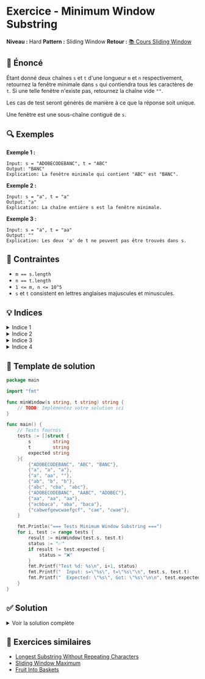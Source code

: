 # Exercice - Minimum Window Substring

**Niveau :** Hard
**Pattern :** Sliding Window
**Retour :** [📚 Cours Sliding Window](../../courses/02-sliding-window.md)

## 📝 Énoncé

Étant donné deux chaînes `s` et `t` d'une longueur `m` et `n` respectivement, retournez la fenêtre minimale dans `s` qui contiendra tous les caractères de `t`. Si une telle fenêtre n'existe pas, retournez la chaîne vide `""`.

Les cas de test seront générés de manière à ce que la réponse soit unique.

Une fenêtre est une sous-chaîne contiguë de `s`.

## 🔍 Exemples

**Exemple 1 :**
```
Input: s = "ADOBECODEBANC", t = "ABC"
Output: "BANC"
Explication: La fenêtre minimale qui contient "ABC" est "BANC".
```

**Exemple 2 :**
```
Input: s = "a", t = "a"
Output: "a"
Explication: La chaîne entière s est la fenêtre minimale.
```

**Exemple 3 :**
```
Input: s = "a", t = "aa"
Output: ""
Explication: Les deux 'a' de t ne peuvent pas être trouvés dans s.
```

## 🎯 Contraintes

- `m == s.length`
- `n == t.length`
- `1 <= m, n <= 10^5`
- `s` et `t` consistent en lettres anglaises majuscules et minuscules.

## 💡 Indices

<details>
<summary>Indice 1</summary>

Utilisez deux pointeurs et deux maps : une pour compter les caractères requis dans `t`, une pour compter les caractères dans la fenêtre courante.

</details>

<details>
<summary>Indice 2</summary>

Étendez la fenêtre vers la droite jusqu'à ce qu'elle contienne tous les caractères de `t`.

</details>

<details>
<summary>Indice 3</summary>

Une fois qu'une fenêtre valide est trouvée, essayez de la rétrécir depuis la gauche tout en maintenant sa validité.

</details>

<details>
<summary>Indice 4</summary>

Utilisez une variable `formed` pour compter combien de caractères uniques dans la fenêtre courante ont la fréquence souhaitée.

</details>

## 🔨 Template de solution

```go
package main

import "fmt"

func minWindow(s string, t string) string {
    // TODO: Implémentez votre solution ici
}

func main() {
    // Tests fournis
    tests := []struct {
        s        string
        t        string
        expected string
    }{
        {"ADOBECODEBANC", "ABC", "BANC"},
        {"a", "a", "a"},
        {"a", "aa", ""},
        {"ab", "b", "b"},
        {"abc", "cba", "abc"},
        {"ADOBECODEBANC", "AABC", "ADOBEC"},
        {"aa", "aa", "aa"},
        {"acbbaca", "aba", "baca"},
        {"cabwefgewcwaefgcf", "cae", "cwae"},
    }

    fmt.Println("=== Tests Minimum Window Substring ===")
    for i, test := range tests {
        result := minWindow(test.s, test.t)
        status := "✅"
        if result != test.expected {
            status = "❌"
        }
        fmt.Printf("Test %d: %s\n", i+1, status)
        fmt.Printf("  Input: s=\"%s\", t=\"%s\"\n", test.s, test.t)
        fmt.Printf("  Expected: \"%s\", Got: \"%s\"\n\n", test.expected, result)
    }
}
```

## ✅ Solution

<details>
<summary>Voir la solution complète</summary>

```go
func minWindow(s string, t string) string {
    if len(s) < len(t) {
        return ""
    }

    // Compter les caractères requis dans t
    tCount := make(map[byte]int)
    for i := 0; i < len(t); i++ {
        tCount[t[i]]++
    }

    required := len(tCount)
    formed := 0
    windowCount := make(map[byte]int)

    left := 0
    minLen := len(s) + 1
    minLeft := 0

    for right := 0; right < len(s); right++ {
        // Ajouter le caractère de droite à la fenêtre
        char := s[right]
        windowCount[char]++

        // Si la fréquence du caractère courant atteint la fréquence désirée
        if count, exists := tCount[char]; exists && windowCount[char] == count {
            formed++
        }

        // Essayer de contracter la fenêtre tant qu'elle reste "désirable"
        for left <= right && formed == required {
            // Sauvegarder la plus petite fenêtre jusqu'à présent
            if right-left+1 < minLen {
                minLen = right - left + 1
                minLeft = left
            }

            // Le caractère à la position gauche n'est plus une partie de la fenêtre
            leftChar := s[left]
            windowCount[leftChar]--
            if count, exists := tCount[leftChar]; exists && windowCount[leftChar] < count {
                formed--
            }

            left++
        }
    }

    if minLen == len(s)+1 {
        return ""
    }

    return s[minLeft : minLeft+minLen]
}
```

**Explication :**
1. Comptez la fréquence de chaque caractère dans `t`
2. Utilisez deux pointeurs pour maintenir une fenêtre glissante
3. Étendez la fenêtre vers la droite jusqu'à ce qu'elle contienne tous les caractères requis
4. Une fois une fenêtre valide trouvée, essayez de la rétrécir depuis la gauche
5. Gardez la trace de la plus petite fenêtre valide trouvée
6. Utilisez `formed` pour optimiser : comptez combien de caractères uniques ont la bonne fréquence

**Complexité :**
- Temps : O(|s| + |t|) - chaque caractère de s est visité au plus deux fois
- Espace : O(|s| + |t|) - pour les maps de comptage

</details>

## 🚀 Exercices similaires

- [Longest Substring Without Repeating Characters](../medium/longest-substring.md)
- [Sliding Window Maximum](sliding-max.md)
- [Fruit Into Baskets](../medium/fruit-baskets.md)
